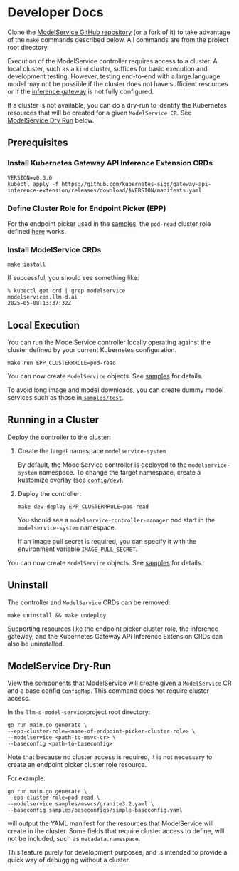 # Developer Docs

Clone the [ModelService GitHub repository](https://github.com/neuralmagic/llm-d-model-service) (or a fork of it) to take advantage of the `make` commands described below.  All commands are from the project root directory.

Execution of the ModelService controller requires access to a cluster.
A local cluster, such as a `kind` cluster, suffices for basic execution and development testing.
However, testing end-to-end with a large language model may not be possible if the cluster does not have sufficient resources or if the [inference gateway](https://github.com/neuralmagic/gateway-api-inference-extension) is not fully configured.

If a cluster is not available, you can do a dry-run to identify the Kubernetes resources that will be created for a given `ModelService CR`. See [ModelService Dry Run](#modelservice-dry-run) below.

## Prerequisites

### Install Kubernetes Gateway API Inference Extension CRDs

```shell
VERSION=v0.3.0
kubectl apply -f https://github.com/kubernetes-sigs/gateway-api-inference-extension/releases/download/$VERSION/manifests.yaml
```

### Define Cluster Role for Endpoint Picker (EPP)

For the endpoint picker used in the [samples](https://github.com/neuralmagic/llm-d-model-service/tree/dev/samples), the `pod-read` cluster role defined [here](https://github.com/neuralmagic/gateway-api-inference-extension/blob/dev/config/manifests/inferencepool-resources.yaml#L84-L112) works.

### Install ModelService CRDs

```shell
make install
```

If successful, you should see something like:

```shell
% kubectl get crd | grep modelservice
modelservices.llm-d.ai                                            2025-05-08T13:37:32Z
```

## Local Execution

You can run the ModelService controller locally operating against the cluster defined by your current Kubernetes configuration.

```shell
make run EPP_CLUSTERRROLE=pod-read
```

You can now create `ModelService` objects. See [samples](https://github.com/neuralmagic/llm-d-model-service/tree/dev/samples) for details.

To avoid long image and model downloads, you can create dummy model services such as those in[ `samples/test`](https://github.com/neuralmagic/llm-d-model-service/tree/dev/samples/test).

## Running in a Cluster

Deploy the controller to the cluster:

1. Create the target namespace `modelservice-system`

    By default, the ModelService controller is deployed to the `modelservice-system` namespace. To change the target namespace, create a kustomize overlay (see [`config/dev`](https://github.com/neuralmagic/llm-d-model-service/tree/dev/config/dev)).

2. Deploy the controller:

    ```shell
    make dev-deploy EPP_CLUSTERRROLE=pod-read
    ```

    You should see a `modelservice-controller-manager` pod start in the `modelservice-system` namespace.

    If an image pull secret is required, you can specify it with the environment variable `IMAGE_PULL_SECRET`.

You can now create `ModelService` objects. See [samples](https://github.com/neuralmagic/llm-d-model-service/tree/dev/samples) for details.

## Uninstall

The controller and `ModelService` CRDs can be removed:

```shell
make uninstall && make undeploy 
```

Supporting resources like the endpoint picker cluster role, the inference gateway, and the Kubernetes Gateway APi Inference Extension CRDs can also be uninstalled.

## ModelService Dry-Run
View the components that ModelService will create given a `ModelService` CR and a base config `ConfigMap`. This command does not require cluster access.

In the `llm-d-model-service`project root directory:

```shell
go run main.go generate \
--epp-cluster-role=<name-of-endpoint-picker-cluster-role> \
--modelservice <path-to-msvc-cr> \
--baseconfig <path-to-baseconfig>
```

Note that because no cluster access is required, it is not necessary to create an endpoint picker cluster role resource.

For example:

```shell
go run main.go generate \
--epp-cluster-role=pod-read \
--modelservice samples/msvcs/granite3.2.yaml \
--baseconfig samples/baseconfigs/simple-baseconfig.yaml
```

will output the YAML manifest for the resources that ModelService will create in the cluster. Some fields that require cluster access to define, will not be included, such as `metadata.namespace`.

This feature purely for development purposes, and is intended to provide a quick way of debugging without a cluster. 